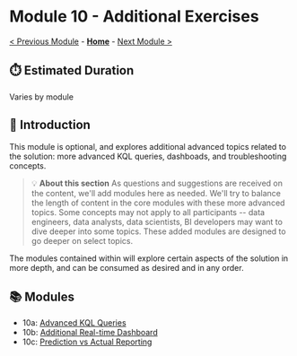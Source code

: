 # Module 10 - Additional Exercises

[< Previous Module](../modules/module04.md) - **[Home](../README.md)** - [Next Module >](./module010a.md)

## :stopwatch: Estimated Duration

Varies by module

## :loudspeaker: Introduction

This module is optional, and explores additional advanced topics related to the solution: more advanced KQL queries, dashboads, and troubleshooting concepts.

> :bulb: **About this section**
> As questions and suggestions are received on the content, we'll add modules here as needed. We'll try to balance the length of content in the core modules with these more advanced topics. Some concepts may not apply to all participants -- data engineers, data analysts, data scientists, BI developers may want to dive deeper into some topics. These added modules are designed to go deeper on select topics.

The modules contained within will explore certain aspects of the solution in more depth, and can be consumed as desired and in any order.

## :books: Modules

* 10a: [Advanced KQL Queries](../modules/module10a.md)
* 10b: [Additional Real-time Dashboard](../modules/module10b.md)
* 10c: [Prediction vs Actual Reporting](../modules/module10c.md)



